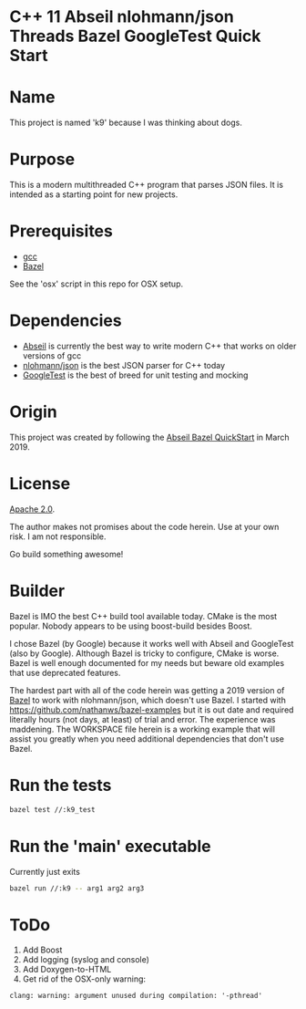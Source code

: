 # C++ 11 Abseil nlohmann/json Threads Bazel GoogleTest Quick Start #

# Name

This project is named 'k9' because I was thinking about dogs.

# Purpose

This is a modern multithreaded C++ program that parses JSON files. It is intended as a starting point for new projects.

# Prerequisites

- [gcc](https://gcc.gnu.org/install)
- [Bazel](https://docs.bazel.build/versions/master/install.html)

See the 'osx' script in this repo for OSX setup.

# Dependencies

- [Abseil](https://abseil.io) is currently the best way to write modern C++ that works on older versions of gcc
- [nlohmann/json](https://github.com/nlohmann/json) is the best JSON parser for C++ today
- [GoogleTest](https://github.com/google/googletest) is the best of breed for unit testing and mocking

# Origin

This project was created by following the [Abseil Bazel QuickStart](https://abseil.io/docs/cpp/quickstart) in March 2019.

# License

[Apache 2.0](https://www.apache.org/licenses/LICENSE-2.0).

The author makes not promises about the code herein. Use at your own risk. I am not responsible.

Go build something awesome!

# Builder

Bazel is IMO the best C++ build tool available today. CMake is the most popular. Nobody appears to be using boost-build besides Boost.

I chose Bazel (by Google) because it works well with Abseil and GoogleTest (also by Google). Although Bazel is tricky to configure, CMake is worse. Bazel is well enough documented for my needs but beware old examples that use deprecated features.

The hardest part with all of the code herein was getting a 2019 version of [Bazel](https://bazel.build) to work with nlohmann/json, which doesn't use Bazel. I started with https://github.com/nathanws/bazel-examples but it is out date and required literally hours (not days, at least) of trial and error. The experience was maddening. The WORKSPACE file herein is a working example that will assist you greatly when you need additional dependencies that don't use Bazel.

# Run the tests

```bash
bazel test //:k9_test
```

# Run the 'main' executable

Currently just exits

```bash
bazel run //:k9 -- arg1 arg2 arg3
```

# ToDo

1. Add Boost
2. Add logging (syslog and console)
3. Add Doxygen-to-HTML
4. Get rid of the OSX-only warning:
```
clang: warning: argument unused during compilation: '-pthread'
```
